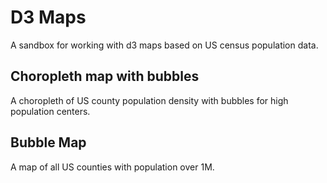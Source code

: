 # D3 Maps

A sandbox for working with d3 maps based on US census population data.

## Choropleth map with bubbles

A choropleth of US county population density with bubbles for high population centers.

## Bubble Map

A map of all US counties with population over 1M.
